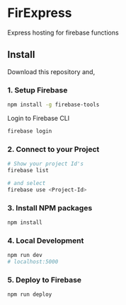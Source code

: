 # FirExpress
Express hosting for firebase functions
## Install
Download this repository and,

### 1. Setup Firebase
``` bash
npm install -g firebase-tools
```
Login to Firebase CLI
``` bash
firebase login
```

### 2. Connect to your Project
``` bash
# Show your project Id's
firebase list 

# and select
firebase use <Project-Id>
```

### 3. Install NPM packages
``` bash
npm install 
```

### 4. Local Development
``` bash
npm run dev
# localhost:5000
```

### 5. Deploy to Firebase
``` bash
npm run deploy
```

